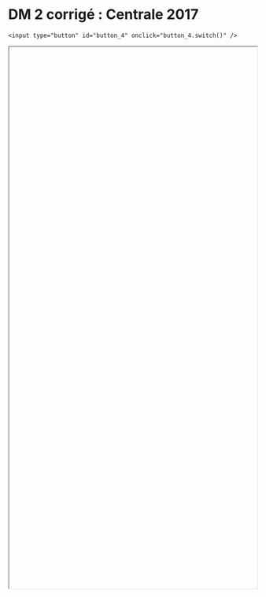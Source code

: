 # DM 2 corrigé : Centrale 2017

<script>
    $(function() {
        document.getElementById("main-content").style.maxWidth = "90%";
        button_4 = button_cor(
            'https://raw.githubusercontent.com/fortierq/cours/main/cs17.pdf',
            '4',
            'button_4'
        );
    });
</script>

```{margin}
<input type="button" id="button_4" onclick="button_4.switch()" />
```

<iframe id="4" height=1100 width=100% allowfullscreen></iframe>
